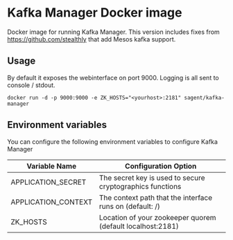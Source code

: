 # Kafka Manager Docker image

Docker image for running Kafka Manager. This version includes fixes from https://github.com/stealthly that add Mesos kafka support.

## Usage
By default it exposes the webinterface on port 9000. Logging is all sent to console / stdout.

```
docker run -d -p 9000:9000 -e ZK_HOSTS="<yourhost>:2181" sagent/kafka-manager
```

## Environment variables

You can configure the following environment variables to configure Kafka Manager

Variable Name       | Configuration Option
--------------------|---------------------------------------------------------
APPLICATION_SECRET  | The secret key is used to secure cryptographics functions
APPLICATION_CONTEXT | The context path that the interface runs on (default: /)
ZK_HOSTS            | Location of your zookeeper quorem (default localhost:2181)
